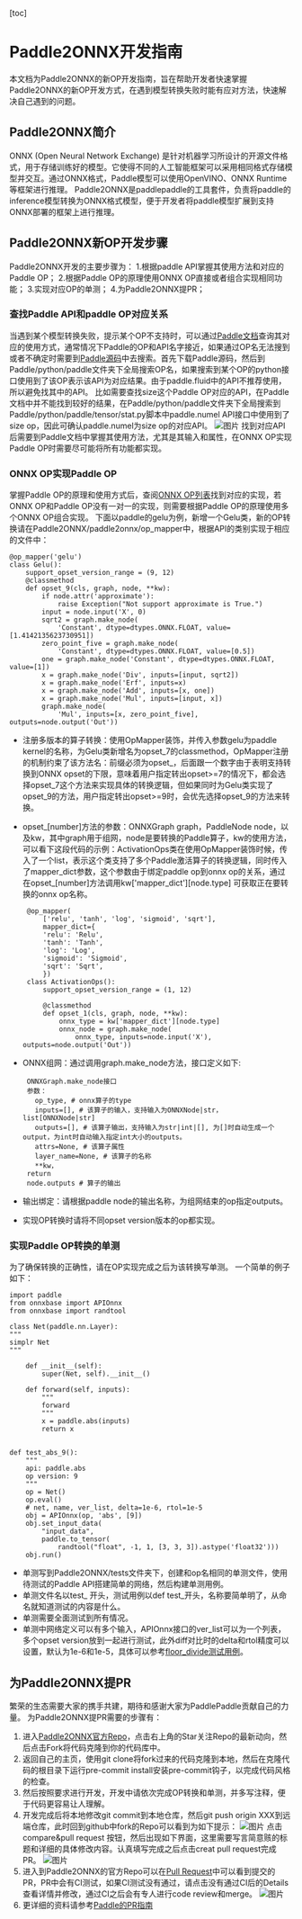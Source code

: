 ﻿[toc]

# Paddle2ONNX开发指南
本文档为Paddle2ONNX的新OP开发指南，旨在帮助开发者快速掌握Paddle2ONNX的新OP开发方式，在遇到模型转换失败时能有应对方法，快速解决自己遇到的问题。
## Paddle2ONNX简介 ##
ONNX (Open Neural Network Exchange) 是针对机器学习所设计的开源文件格式，用于存储训练好的模型。它使得不同的人工智能框架可以采用相同格式存储模型并交互。通过ONNX格式，Paddle模型可以使用OpenVINO、ONNX Runtime等框架进行推理。
Paddle2ONNX是paddlepaddle的工具套件，负责将paddle的inference模型转换为ONNX格式模型，便于开发者将paddle模型扩展到支持ONNX部署的框架上进行推理。
## Paddle2ONNX新OP开发步骤 ##
Paddle2ONNX开发的主要步骤为：
1.根据paddle API掌握其使用方法和对应的Paddle OP；
2.根据Paddle OP的原理使用ONNX OP直接或者组合实现相同功能；
3.实现对应OP的单测；
4.为Paddle2ONNX提PR；
### 查找Paddle API和paddle OP对应关系 ###
当遇到某个模型转换失败，提示某个OP不支持时，可以通过[Paddle文档](https://www.paddlepaddle.org.cn/documentation/docs/zh/guides/index_cn.html)查询其对应的使用方式，通常情况下Paddle的OP和API名字接近，如果通过OP名无法搜到或者不确定时需要到[Paddle源码](https://github.com/PaddlePaddle/Paddle)中去搜索。首先下载Paddle源码，然后到Paddle/python/paddle文件夹下全局搜索OP名，如果搜索到某个OP的python接口使用到了该OP表示该API为对应结果。由于paddle.fluid中的API不推荐使用，所以避免找其中的API。
比如需要查找size这个Paddle OP对应的API，在Paddle文档中并不能找到较好的结果，在Paddle/python/paddle文件夹下全局搜索到Paddle/python/paddle/tensor/stat.py脚本中paddle.numel API接口中使用到了size op，因此可确认paddle.numel为size op的对应API。
![图片](../imgs/numel.png)
找到对应API后需要到Paddle文档中掌握其使用方法，尤其是其输入和属性，在ONNX OP实现Paddle OP时需要尽可能将所有功能都实现。
### ONNX OP实现Paddle OP
掌握Paddle OP的原理和使用方式后，查阅[ONNX OP列表](https://github.com/onnx/onnx/blob/master/docs/Operators.md)找到对应的实现，若ONNX OP和Paddle OP没有一对一的实现，则需要根据Paddle OP的原理使用多个ONNX OP组合实现。
下面以paddle的gelu为例，新增一个Gelu类，新的OP转换请在Paddle2ONNX/paddle2onnx/op_mapper中，根据API的类别实现于相应的文件中：

    @op_mapper('gelu')
    class Gelu():
        support_opset_version_range = (9, 12)
        @classmethod
        def opset_9(cls, graph, node, **kw):
            if node.attr('approximate'):
                raise Exception("Not support approximate is True.")
            input = node.input('X', 0)
            sqrt2 = graph.make_node(
                'Constant', dtype=dtypes.ONNX.FLOAT, value=[1.4142135623730951])
            zero_point_five = graph.make_node(
                'Constant', dtype=dtypes.ONNX.FLOAT, value=[0.5])
            one = graph.make_node('Constant', dtype=dtypes.ONNX.FLOAT, value=[1])
            x = graph.make_node('Div', inputs=[input, sqrt2])
            x = graph.make_node('Erf', inputs=x)
            x = graph.make_node('Add', inputs=[x, one])
            x = graph.make_node('Mul', inputs=[input, x])
            graph.make_node(
                'Mul', inputs=[x, zero_point_five], outputs=node.output('Out'))

 - 注册多版本的算子转换：使用OpMapper装饰，并传入参数gelu为paddle kernel的名称，为Gelu类新增名为opset_7的classmethod，OpMapper注册的机制约束了该方法名：前缀必须为opset_，后面跟一个数字由于表明支持转换到ONNX opset的下限，意味着用户指定转出opset>=7的情况下，都会选择opset_7这个方法来实现具体的转换逻辑，但如果同时为Gelu类实现了opset_9的方法，用户指定转出opset>=9时，会优先选择opset_9的方法来转换。
 - opset_[number]方法的参数：ONNXGraph graph，PaddleNode node，以及kw，其中graph用于组网，node是要转换的Paddle算子，kw的使用方法，可以看下这段代码的示例：ActivationOps类在使用OpMapper装饰时候，传入了一个list，表示这个类支持了多个Paddle激活算子的转换逻辑，同时传入了mapper_dict参数，这个参数由于绑定paddle op到onnx op的关系，通过在opset_[number]方法调用kw['mapper_dict'][node.type] 可获取正在要转换的onnx op名称。

        @op_mapper(
            ['relu', 'tanh', 'log', 'sigmoid', 'sqrt'],
            mapper_dict={
            'relu': 'Relu',
            'tanh': 'Tanh',
            'log': 'Log',
            'sigmoid': 'Sigmoid',
            'sqrt': 'Sqrt',
            })
        class ActivationOps():
            support_opset_version_range = (1, 12)

            @classmethod
            def opset_1(cls, graph, node, **kw):
                onnx_type = kw['mapper_dict'][node.type]
                onnx_node = graph.make_node(
                    onnx_type, inputs=node.input('X'), outputs=node.output('Out'))

 - ONNX组网：通过调用graph.make_node方法，接口定义如下:

        ONNXGraph.make_node接口
        参数：
          op_type, # onnx算子的type
          inputs=[], # 该算子的输入，支持输入为ONNXNode|str，list[ONNXNode|str]
          outputs=[], # 该算子输出，支持输入为str|int|[], 为[]时自动生成一个output，为int时自动输入指定int大小的outputs。
          attrs=None, # 该算子属性
          layer_name=None, # 该算子的名称
          **kw，
        return
        node.outputs # 算子的输出
 - 输出绑定：请根据paddle node的输出名称，为组网结束的op指定outputs。
 - 实现OP转换时请将不同opset version版本的op都实现。

### 实现Paddle OP转换的单测
为了确保转换的正确性，请在OP实现完成之后为该转换写单测。
一个简单的例子如下：

    import paddle
    from onnxbase import APIOnnx
    from onnxbase import randtool

    class Net(paddle.nn.Layer):
    """
    simplr Net
    """

        def __init__(self):
            super(Net, self).__init__()

        def forward(self, inputs):
            """
            forward
            """
            x = paddle.abs(inputs)
            return x


    def test_abs_9():
        """
        api: paddle.abs
        op version: 9
        """
        op = Net()
        op.eval()
        # net, name, ver_list, delta=1e-6, rtol=1e-5
        obj = APIOnnx(op, 'abs', [9])
        obj.set_input_data(
            "input_data",
            paddle.to_tensor(
                randtool("float", -1, 1, [3, 3, 3]).astype('float32')))
        obj.run()

 - 单测写到Paddle2ONNX/tests文件夹下，创建和op名相同的单测文件，使用待测试的Paddle API搭建简单的网络，然后构建单测用例。
 - 单测文件名以test_ 开头，测试用例以def test_开头，名称要简单明了，从命名就知道测试的内容是什么。
 - 单测需要全面测试到所有情况。
 - 单测中网络定义可以有多个输入，APIOnnx接口的ver_list可以为一个列表，多个opset version放到一起进行测试，此外diff对比时的delta和rtol精度可以设置，默认为1e-6和1e-5，具体可以参考[floor_divide测试用例](https://github.com/PaddlePaddle/Paddle2ONNX/blob/develop/tests/test_floor_divide.py)。

## 为Paddle2ONNX提PR ##
繁荣的生态需要大家的携手共建，期待和感谢大家为PaddlePaddle贡献自己的力量。
为Paddle2ONNX提PR需要的步骤有：
 1. 进入[Paddle2ONNX官方Repo](https://github.com/PaddlePaddle/Paddle2ONNX)，点击右上角的Star关注Repo的最新动向，然后点击Fork将代码克隆到你的代码库中。
 2. 返回自己的主页，使用git clone将fork过来的代码克隆到本地，然后在克隆代码的根目录下运行pre-commit install安装pre-commit钩子，以完成代码风格的检查。
 3. 然后按照要求进行开发，开发中请依次完成OP转换和单测，并多写注释，便于代码更容易让人理解。
 4. 开发完成后将本地修改git commit到本地仓库，然后git push origin XXX到远端仓库，此时回到github中fork的Repo可以看到为如下提示：
 ![图片](../imgs/creat_pr.png)
 点击 compare&pull request 按钮，然后出现如下界面，这里需要写言简意赅的标题和详细的具体修改内容。认真填写完成之后点击creat pull request完成PR。
 ![图片](../imgs/open_pr.png)
 5. 进入到Paddle2ONNX的官方Repo可以在[Pull Request](https://github.com/PaddlePaddle/Paddle2ONNX/pulls)中可以看到提交的PR，PR中会有CI测试，如果CI测试没有通过，请点击没有通过CI后的Details查看详情并修改，通过CI之后会有专人进行code review和merge。
![图片](../imgs/pr_details.png)
 6. 更详细的资料请参考[Paddle的PR指南](https://www.paddlepaddle.org.cn/documentation/docs/zh/guides/10_contribution/submit_pr_guide_cn.html)
